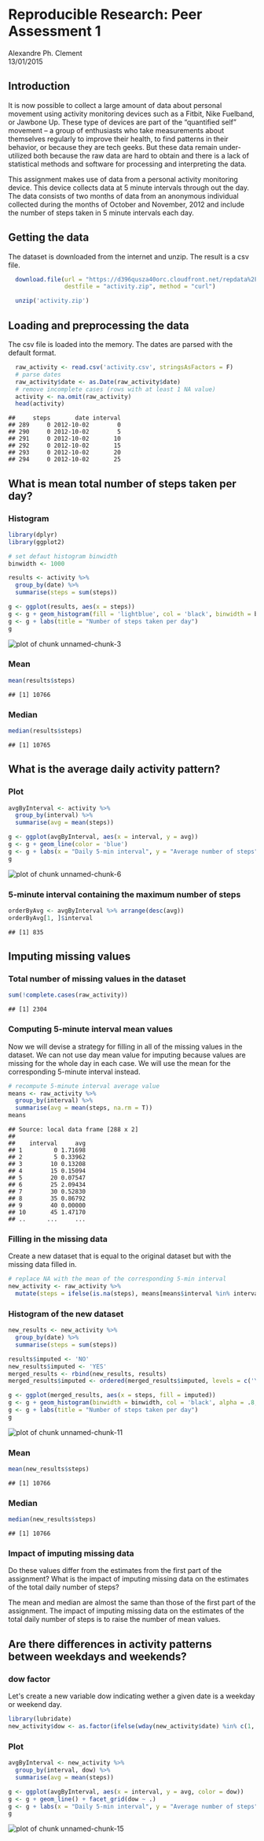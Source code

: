 # Reproducible Research: Peer Assessment 1
Alexandre Ph. Clement  
13/01/2015  


## Introduction

It is now possible to collect a large amount of data about personal movement using activity monitoring devices such as a Fitbit, Nike Fuelband, or Jawbone Up. These type of devices are part of the “quantified self” movement – a group of enthusiasts who take measurements about themselves regularly to improve their health, to find patterns in their behavior, or because they are tech geeks. But these data remain under-utilized both because the raw data are hard to obtain and there is a lack of statistical methods and software for processing and interpreting the data.

This assignment makes use of data from a personal activity monitoring device. This device collects data at 5 minute intervals through out the day. The data consists of two months of data from an anonymous individual collected during the months of October and November, 2012 and include the number of steps taken in 5 minute intervals each day.

## Getting the data

The dataset is downloaded from the internet and unzip. The result is a csv file.


```r
  download.file(url = "https://d396qusza40orc.cloudfront.net/repdata%2Fdata%2Factivity.zip", 
                destfile = "activity.zip", method = "curl")

  unzip('activity.zip')  
```

## Loading and preprocessing the data
The csv file is loaded into the memory. The dates are parsed with the default format.


```r
  raw_activity <- read.csv('activity.csv', stringsAsFactors = F) 
  # parse dates
  raw_activity$date <- as.Date(raw_activity$date)
  # remove incomplete cases (rows with at least 1 NA value)
  activity <- na.omit(raw_activity)
  head(activity)
```

```
##     steps       date interval
## 289     0 2012-10-02        0
## 290     0 2012-10-02        5
## 291     0 2012-10-02       10
## 292     0 2012-10-02       15
## 293     0 2012-10-02       20
## 294     0 2012-10-02       25
```

## What is mean total number of steps taken per day?

### Histogram


```r
library(dplyr)
library(ggplot2)

# set defaut histogram binwidth
binwidth <- 1000

results <- activity %>%
  group_by(date) %>%
  summarise(steps = sum(steps))

g <- ggplot(results, aes(x = steps))
g <- g + geom_histogram(fill = 'lightblue', col = 'black', binwidth = binwidth)
g <- g + labs(title = "Number of steps taken per day")
g
```

![plot of chunk unnamed-chunk-3](./PA1_template_files/figure-html/unnamed-chunk-3.png) 

### Mean


```r
mean(results$steps)
```

```
## [1] 10766
```

### Median


```r
median(results$steps)
```

```
## [1] 10765
```

## What is the average daily activity pattern?

### Plot


```r
avgByInterval <- activity %>%
  group_by(interval) %>%
  summarise(avg = mean(steps))

g <- ggplot(avgByInterval, aes(x = interval, y = avg))
g <- g + geom_line(color = 'blue')
g <- g + labs(x = "Daily 5-min interval", y = "Average number of steps", title = "Average daily activity pattern")
g
```

![plot of chunk unnamed-chunk-6](./PA1_template_files/figure-html/unnamed-chunk-6.png) 

### 5-minute interval containing the maximum number of steps


```r
orderByAvg <- avgByInterval %>% arrange(desc(avg))
orderByAvg[1, ]$interval
```

```
## [1] 835
```

## Imputing missing values

### Total number of missing values in the dataset 


```r
sum(!complete.cases(raw_activity)) 
```

```
## [1] 2304
```

### Computing 5-minute interval mean values

Now we will devise a strategy for filling in all of the missing values in the dataset.
We can not use day mean value for imputing because values are missing for the whole day in each case.
We will use the mean for the corresponding 5-minute interval instead.


```r
# recompute 5-minute interval average value
means <- raw_activity %>%
  group_by(interval) %>%
  summarise(avg = mean(steps, na.rm = T))
means
```

```
## Source: local data frame [288 x 2]
## 
##    interval     avg
## 1         0 1.71698
## 2         5 0.33962
## 3        10 0.13208
## 4        15 0.15094
## 5        20 0.07547
## 6        25 2.09434
## 7        30 0.52830
## 8        35 0.86792
## 9        40 0.00000
## 10       45 1.47170
## ..      ...     ...
```

### Filling in the missing data

Create a new dataset that is equal to the original dataset but with the missing data filled in.


```r
# replace NA with the mean of the corresponding 5-min interval
new_activity <- raw_activity %>% 
  mutate(steps = ifelse(is.na(steps), means[means$interval %in% interval, ]$avg, steps))
```

### Histogram of the new dataset


```r
new_results <- new_activity %>%
  group_by(date) %>%
  summarise(steps = sum(steps))

results$imputed <- 'NO'
new_results$imputed <- 'YES'
merged_results <- rbind(new_results, results)
merged_results$imputed <- ordered(merged_results$imputed, levels = c('YES', 'NO'))

g <- ggplot(merged_results, aes(x = steps, fill = imputed))
g <- g + geom_histogram(binwidth = binwidth, col = 'black', alpha = .8, position = "identity")
g <- g + labs(title = "Number of steps taken per day")
g
```

![plot of chunk unnamed-chunk-11](./PA1_template_files/figure-html/unnamed-chunk-11.png) 

### Mean


```r
mean(new_results$steps)
```

```
## [1] 10766
```

### Median


```r
median(new_results$steps)
```

```
## [1] 10766
```

### Impact of imputing missing data 

Do these values differ from the estimates from the first part of the assignment? What is the impact of imputing missing data on the estimates of the total daily number of steps?

The mean and median are almost the same than those of the first part of the assignment. 
The impact of imputing missing data on the estimates of the total daily number of steps is to raise the number of mean values.

## Are there differences in activity patterns between weekdays and weekends?

### dow factor

Let's create a new variable dow indicating wether a given date is a weekday or weekend day.


```r
library(lubridate)
new_activity$dow <- as.factor(ifelse(wday(new_activity$date) %in% c(1, 7), "weekend", "weekday")) 
```

### Plot

```r
avgByInterval <- new_activity %>%
  group_by(interval, dow) %>%
  summarise(avg = mean(steps))

g <- ggplot(avgByInterval, aes(x = interval, y = avg, color = dow))
g <- g + geom_line() + facet_grid(dow ~ .)
g <- g + labs(x = "Daily 5-min interval", y = "Average number of steps", title = "Average daily activity pattern")
g
```

![plot of chunk unnamed-chunk-15](./PA1_template_files/figure-html/unnamed-chunk-15.png) 

